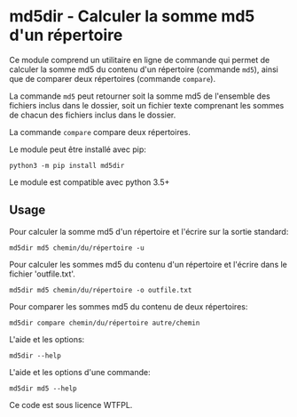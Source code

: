 # md5dir - Calculer la somme md5 d'un répertoire

Ce module comprend un utilitaire en ligne de commande qui permet de calculer la somme md5 du contenu d'un répertoire (commande `md5`), ainsi que de comparer deux répertoires (commande `compare`).

La commande `md5` peut retourner soit la somme md5 de l'ensemble des fichiers inclus dans le dossier, soit un fichier texte comprenant les sommes de chacun des fichiers inclus dans le dossier.

La commande `compare` compare deux répertoires.

Le module peut être installé avec pip:

    python3 -m pip install md5dir

Le module est compatible avec python 3.5+

## Usage

Pour calculer la somme md5 d'un répertoire et l'écrire sur la sortie standard:

    md5dir md5 chemin/du/répertoire -u

Pour calculer les sommes md5 du contenu d'un répertoire et l'écrire dans le fichier 'outfile.txt'.

    md5dir md5 chemin/du/répertoire -o outfile.txt

Pour comparer les sommes md5 du contenu de deux répertoires:

    md5dir compare chemin/du/répertoire autre/chemin


L'aide et les options:

    md5dir --help

L'aide et les options d'une commande:

    md5dir md5 --help


Ce code est sous licence WTFPL.
